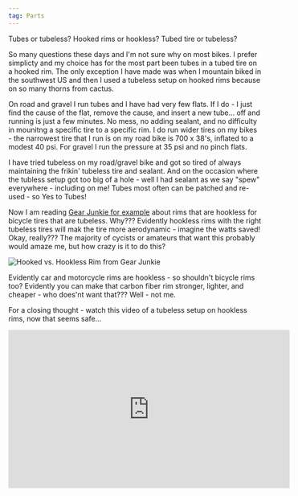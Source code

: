 ```yaml
---
tag: Parts
---
```


Tubes or tubeless? Hooked rims or hookless? Tubed tire or tubeless?

So many questions these days and I'm not sure why on most bikes. I prefer simplicty and my choice has for the most part been tubes in a tubed tire on a hooked rim. The only exception I have made was when I mountain biked in the southwest US and then I used a tubeless setup on hooked rims because on so many thorns from cactus.

On road and gravel I run tubes and I have had very few flats. If I do - I just find the cause of the flat, remove the cause, and insert a new tube... off and running is just a few minutes. No mess, no adding sealant, and no difficulty in mounitng a specific tire to a specific rim. I do run wider tires on my bikes - the narrowest tire that I run is on my road bike is 700 x 38's, inflated to a modest 40 psi. For gravel I run the pressure at 35 psi and no pinch flats.

I have tried tubeless on my road/gravel bike and got so tired of always maintaining the frikin' tubeless tire and sealant. And on the occasion where the tubless setup got too big of a hole - well I had sealant as we say "spew" everywhere - including on me! Tubes most often can be patched and re-used - so Yes to Tubes!

Now I am reading [Gear Junkie for example](https://gearjunkie.com/biking/hookless-wheels-rims-tires-how-they-work-benefits) about rims that are hookless for bicycle tires that are tubeless. Why??? Evidently hookless rims with the right tubeless tires will mak the tire more aerodynamic - imagine the watts saved! Okay, really??? The majority of cycists or amateurs that want this probably would amaze me, but how crazy is it to do this?

![Hooked vs. Hookless Rim from Gear Junkie](https://s3.amazonaws.com/images.gearjunkie.com/uploads/2022/09/Enve-hookless-journal-2-5-1.jpg)

Evidently car and motorcycle rims are hookless - so shouldn't bicycle rims too? Evidently you can make that carbon fiber rim stronger, lighter, and cheaper - who does'nt want that??? Well - not me.

For a closing thought - watch this video of a tubeless setup on hookless rims, now that seems safe...

<iframe width="560" height="315" src="https://www.youtube.com/embed/BmxylplJJWQ?si=vouC5kMURQtCy9nh" title="YouTube video player" frameborder="0" allow="accelerometer; autoplay; clipboard-write; encrypted-media; gyroscope; picture-in-picture; web-share" allowfullscreen></iframe>




